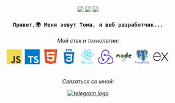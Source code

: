 <p align="center">
  <img width="100" src="https://media4.giphy.com/media/Lh4VwX86JlQn6QlNsG/giphy.gif?cid=ecf05e47ukcmasy0ltltrh9s9tvw18aj0l9vs8itae1qtzx3&ep=v1_gifs_gifId&rid=giphy.gif&ct=s">
   <img width="149" src="https://media.giphy.com/media/M9gbBd9nbDrOTu1Mqx/giphy.gif">
   <img width="100" src="https://media4.giphy.com/media/Lh4VwX86JlQn6QlNsG/giphy.gif?cid=ecf05e47ukcmasy0ltltrh9s9tvw18aj0l9vs8itae1qtzx3&ep=v1_gifs_gifId&rid=giphy.gif&ct=s">
</p>
<h4 align="center"><samp> Привет,🌍 Меня зовут Тома, я веб разработчик... </samp></h4>
<h6 align="center" size="3px"> Мой стек и технологии: </p>
  
<div>
 
 <img src="https://github.com/devicons/devicon/blob/master/icons/javascript/javascript-original.svg" title="JavaScript" alt="JavaScript" width="40" height="40"/>&nbsp;
  <img src="https://github.com/devicons/devicon/blob/master/icons/typescript/typescript-original.svg" title="TypeScript" alt="TypeScript" width="40" height="40"/>&nbsp;
 <img src="https://github.com/devicons/devicon/blob/master/icons/html5/html5-original.svg" title="HTML5" alt="HTML" width="40" height="40"/>&nbsp;
 <img src="https://github.com/devicons/devicon/blob/master/icons/css3/css3-plain-wordmark.svg"  title="CSS3" alt="CSS" width="40" height="40"/>&nbsp;
 <img src="https://github.com/devicons/devicon/blob/master/icons/react/react-original-wordmark.svg" title="React" alt="React" width="40" height="40"/>&nbsp;
 <img src="https://github.com/devicons/devicon/blob/master/icons/redux/redux-original.svg" title="Redux" alt="Redux " width="40" height="40"/>&nbsp;
 <img src="https://github.com/devicons/devicon/blob/master/icons/nodejs/nodejs-original-wordmark.svg" title="NodeJS" alt="NodeJS" width="40" height="40"/>&nbsp;
  <img src="https://github.com/devicons/devicon/blob/master/icons/postgresql/postgresql-plain-wordmark.svg" title="PostgreSQL" alt="PostgreSQL" width="40" height="40"/>&nbsp;
    <img src="https://github.com/devicons/devicon/blob/master/icons/express/express-original.svg" title="Express" alt="Express" width="40" height="40"/>&nbsp;
 

</div>
<h6 align="center" size="3px"> Связаться со мной: </p>
  <div id="badges">
<a href="https://t.me/dotthen" target="_blank">
    <img src="https://img.shields.io/static/v1?message=Telegram&logo=telegram&label=&color=2CA5E0&logoColor=white&labelColor=&style=for-the-badge" height="25" alt="telegram logo"  />
  </a>
</div>
<!--
**dotcatch/dotcatch** is a ✨ _special_ ✨ repository because its `README.md` (this file) appears on your GitHub profile.

Here are some ideas to get you started:

- 🔭 I’m currently working on ...
- 🌱 I’m currently learning ...
- 👯 I’m looking to collaborate on ...
- 🤔 I’m looking for help with ...
- 💬 Ask me about ...
- 📫 How to reach me: ...
- 😄 Pronouns: ...
- ⚡ Fun fact: ...
-->
